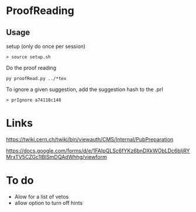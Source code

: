 # ProofReading

## Usage

setup (only do once per session)
```
> source setup.sh
```

Do the proof reading
```
py proofRead.py ../*tex
```

To ignore a given suggestion, add the suggestion hash to the .prI

```
> prIgnore a74118c148
```

# Links

https://twiki.cern.ch/twiki/bin/viewauth/CMS/Internal/PubPreparation

https://docs.google.com/forms/d/e/1FAIpQLSc6fYKz6bnDXkWObLDc6bIjRYMrxTV5CZGc1lBlSmDQAdWhhg/viewform

# To do
   * Alow for a list of vetos
   * allow option to turn off hints
